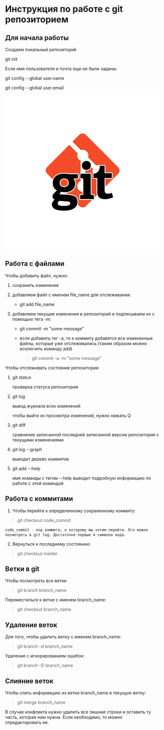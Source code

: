 # Инструкция по работе с git репозиторием

## Для начала работы

Создаем локальный репозиторий

git init

Если имя пользователя и почта еще не были заданы:

git config --global user.name

git config --global user.email

![git_avatar](Kak-dobavit-Git-Remote.png)

## Работа с файлами

Чтобы добавить файл, нужно:

1. сохранить изменения

2. добавляем файл с именем file_name для отслеживания:

    * git add file_name

3. добавляем текущие изменения в репозиторий и подписываем их с помощью тега -m: 
     * git commit -m "some message"
     * если добавить тег -а, то к коммиту добавятся все  измененные файлы, которые уже отслеживались (таким образом можно исключить команду add)

        > git commit -a -m "some message"

Чтобы отслеживать состояние репозитория:
1. git status

   проверка статуса репозитория
2. git log

   вывод журнала всех изменений

   чтобы выйти из просмотра изменений, нужно нажать Q
3. git diff

   сравнение записанной последней записанной версии репозитория с текущими изменениями

4. git log --graph

   выводит дерево коммитов

4. git add --help

   имя команды с тегом --help выводит подробную информацию по работе с этой командой

## Работа с коммитами
1. Чтобы перейти к определенному сохраненному коммиту:

> git checkout code_commit

    code_commit - код коммита, к которому мы хотим перейти. Его можно посмотреть в git log. Достаточно первые 4 символа кода.

2. Вернуться к последнему состоянию:

> git checkout master

## Ветки в git
Чтобы посмотреть все ветки

 >  git branch branch_name

Переместиться к ветке с именем branch_name:

 >  git checkout branch_name
## Удаление веток
Для того, чтобы удалить ветку с именем branch_name:

 > git branch –d branch_name

Удаление с игнорированием ошибок:

 > git branch –D branch_name
## Слияние веток
Чтобы слить информацию из ветки branch_name в текущую ветку:

>  git merge branch_name

В случае конфликта нужно удалить все лишние строки и оставить ту часть, которая нам нужна. Если необходимо, то можно отредактировать ее.
